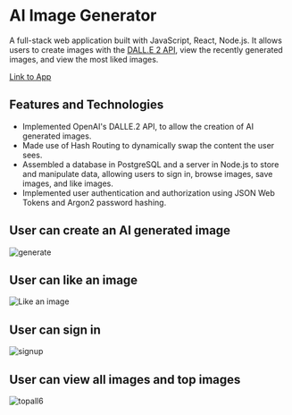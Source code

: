 # AI Image Generator

A full-stack web application built with JavaScript, React, Node.js. It allows
users to create images with the [DALL.E 2 API](https://openai.com/product/dall-e-2), view the recently generated images,
and view the most liked images.

[Link to App](https://ai-image-generator2.herokuapp.com/)

## Features and Technologies

* Implemented OpenAI's DALLE.2 API, to allow the creation of AI generated images.
* Made use of Hash Routing to dynamically swap the content the user sees.
* Assembled a database in PostgreSQL and a server in Node.js to store and manipulate data, allowing users to sign in, browse images, save images, and like images.
* Implemented user authentication and authorization using JSON Web Tokens and Argon2 password hashing.

## User can create an AI generated image
![generate](https://user-images.githubusercontent.com/113414352/227803882-2b6dd43a-6f15-41ef-a109-dc6a89754983.gif)
## User can like an image
![Like an image](https://user-images.githubusercontent.com/113414352/227803897-77f22fa1-e5b2-4de9-81eb-87be1e572661.gif)
## User can sign in
![signup](https://user-images.githubusercontent.com/113414352/227804145-a430463d-5688-4277-93e0-9f523a75d0a4.gif)
## User can view all images and top images
![topall6](https://user-images.githubusercontent.com/113414352/227804859-483d8e80-0167-4d8b-baa3-d43539a204f8.gif)

